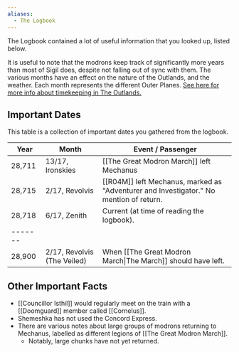 ```yaml
---
aliases:
  - The Logbook
---
```

The Logbook contained a lot of useful information that you looked up, listed below.

It is useful to note that the modrons keep track of significantly more years than most of Sigil does, despite not falling out of sync with them. The various months have an effect on the nature of the Outlands, and the weather. Each month represents the different Outer Planes. [See here for more info about timekeeping in The Outlands.](https://rilmani.org/timaresh/Outlands_calendar)
## Important Dates
This table is a collection of important dates you gathered from the logbook.

| **Year** | **Month**                   | **Event / Passenger**                                                                  |
| -------- | --------------------------- | -------------------------------------------------------------------------------------- |
| 28,711   | 13/17, Ironskies            | [[The Great Modron March]] left Mechanus                                               |
| 28,715   | 2/17, Revolvis              | [[R04M]] left Mechanus, marked as "Adventurer and Investigator." No mention of return. |
| 28,718   | 6/17, Zenith                | Current (at time of reading the logbook).                                              |
| -------  |                             |                                                                                        |
| 28,900   | 2/17, Revolvis (The Veiled) | When [[The Great Modron March\|The March]] should have left.                           |
## Other Important Facts
 - [[Councillor Isthil]] would regularly meet on the train with a [[Doomguard]] member called [[Cornelus]].
- Shemeshka has not used the Concord Express.
- There are various notes about large groups of modrons returning to Mechanus, labelled as different legions of [[The Great Modron March]]. 
	- Notably, large chunks have not yet returned.